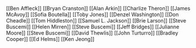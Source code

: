 [[Ben Affleck]]
[[Bryan Cranston]]
[[Alan Arkin]]
[[Charlize Theron]]
[[James McAvoy]]
[[Sofia Boutella]]
[[Toby Jones]]
[[Denzel Washington]]
[[Don Cheadle]]
[[Tom Hiddleston]]
[[Samuel L. Jackson]]
[[Brie Larson]]
[[Steve Buscemi]]
[[Helen Mirren]]
[[Steve Buscemi]]
[[Jeff Bridges]]
[[Julianne Moore]]
[[Steve Buscemi]]
[[David Thewlis]]
[[John Turturro]]
[[Bradley Cooper]]
[[Ed Helms]]
[[Ken Jeong]]
